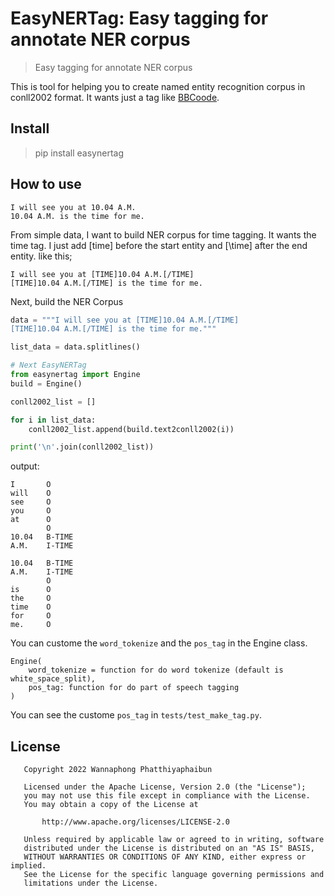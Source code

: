 # EasyNERTag: Easy tagging for annotate NER corpus

> Easy tagging for annotate NER corpus

This is tool for helping you to create named entity recognition corpus in conll2002 format. It wants just a tag like [BBCoode](https://en.wikipedia.org/wiki/BBCode).

## Install

> pip install easynertag

## How to use

```
I will see you at 10.04 A.M.
10.04 A.M. is the time for me.
```

From simple data, I want to build NER corpus for time tagging. It wants the time tag. I just add [time] before the start entity and [\time] after the end entity. like this;

```
I will see you at [TIME]10.04 A.M.[/TIME]
[TIME]10.04 A.M.[/TIME] is the time for me.
```

Next, build the NER Corpus

```python
data = """I will see you at [TIME]10.04 A.M.[/TIME]
[TIME]10.04 A.M.[/TIME] is the time for me."""

list_data = data.splitlines()

# Next EasyNERTag
from easynertag import Engine
build = Engine()

conll2002_list = []

for i in list_data:
    conll2002_list.append(build.text2conll2002(i))

print('\n'.join(conll2002_list))
```

output:

```
I       O
will    O
see     O
you     O
at      O
        O
10.04   B-TIME
A.M.    I-TIME

10.04   B-TIME
A.M.    I-TIME
        O
is      O
the     O
time    O
for     O
me.     O
```

You can custome the `word_tokenize` and the `pos_tag` in the Engine class.

```
Engine(
    word_tokenize = function for do word tokenize (default is white_space_split),
    pos_tag: function for do part of speech tagging
)
```

You can see the custome `pos_tag` in `tests/test_make_tag.py`.


## License

```
   Copyright 2022 Wannaphong Phatthiyaphaibun

   Licensed under the Apache License, Version 2.0 (the "License");
   you may not use this file except in compliance with the License.
   You may obtain a copy of the License at

       http://www.apache.org/licenses/LICENSE-2.0

   Unless required by applicable law or agreed to in writing, software
   distributed under the License is distributed on an "AS IS" BASIS,
   WITHOUT WARRANTIES OR CONDITIONS OF ANY KIND, either express or implied.
   See the License for the specific language governing permissions and
   limitations under the License.
 ```
